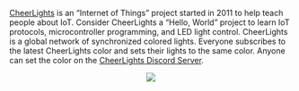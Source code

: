 [CheerLights](https://cheerlights.com/) is an “Internet of Things” project started in 2011 to help teach people about IoT. Consider CheerLights a “Hello, World” project to learn IoT protocols, microcontroller programming, and LED light control. CheerLights is a global network of synchronized colored lights. Everyone subscribes to the latest CheerLights color and sets their lights to the same color. Anyone can set the color on the [CheerLights Discord Server](https://cheerlights.com/discord).

<p align="center">
  <a href="https://cheerlights.com"><img src="https://i0.wp.com/cheerlights.com/wp-content/uploads/2022/10/cheerlights_social_banner.png" /></a>
</p>
